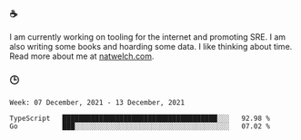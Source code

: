 ### ☕

I am currently working on tooling for the internet and promoting SRE. I am also writing some books and hoarding some data. I like thinking about time. Read more about me at [natwelch.com](https://natwelch.com).

### 🕒

<!--START_SECTION:waka-->
```text
Week: 07 December, 2021 - 13 December, 2021

TypeScript   ██████████████████████████████████████░░░   92.98 % 
Go           ███░░░░░░░░░░░░░░░░░░░░░░░░░░░░░░░░░░░░░░   07.02 % 
```
<!--END_SECTION:waka-->
